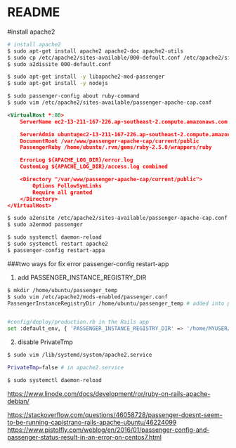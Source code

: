 # README

#install apache2
```bash
# install apache2
$ sudo apt-get install apache2 apache2-doc apache2-utils
$ sudo cp /etc/apache2/sites-available/000-default.conf /etc/apache2/sites-available/passenger-apache-cap.conf
$ sudo a2dissite 000-default.conf
```

```bash
$ sudo apt-get install -y libapache2-mod-passenger
$ sudo apt-get install -y nodejs

$ sudo passenger-config about ruby-command
$ sudo vim /etc/apache2/sites-available/passenger-apache-cap.conf
```

```xml
<VirtualHost *:80>
    ServerName ec2-13-211-167-226.ap-southeast-2.compute.amazonaws.com

    ServerAdmin ubuntu@ec2-13-211-167-226.ap-southeast-2.compute.amazonaws.com
    DocumentRoot /var/www/passenger-apache-cap/current/public
    PassengerRuby /home/ubuntu/.rvm/gems/ruby-2.5.0/wrappers/ruby

    ErrorLog ${APACHE_LOG_DIR}/error.log
    CustomLog ${APACHE_LOG_DIR}/access.log combined

    <Directory "/var/www/passenger-apache-cap/current/public">
        Options FollowSymLinks
        Require all granted
    </Directory>
</VirtualHost>
```

```bash
$ sudo a2ensite /etc/apache2/sites-available/passenger-apache-cap.conf
$ sudo a2enmod passenger

$ sudo systemctl daemon-reload
$ sudo systemctl restart apache2
$ passenger-config restart-appa
```

###two ways for fix error passenger-config restart-app 
1. add PASSENGER_INSTANCE_REGISTRY_DIR
```bash
$ mkdir /home/ubuntu/passenger_temp
$ sudo vim /etc/apache2/mods-enabled/passenger.conf
PassengerInstanceRegistryDir /home/ubuntu/passenger_temp # added into passenger.conf


#config/deploy/production.rb in the Rails app
set :default_env, { 'PASSENGER_INSTANCE_REGISTRY_DIR' => '/home/MYUSER/passenger_temp' }
```


2. disable PrivateTmp
```bash
$ sudo vim /lib/systemd/system/apache2.service

PrivateTmp=false # in apache2.service

$ sudo systemctl daemon-reload
```

https://www.linode.com/docs/development/ror/ruby-on-rails-apache-debian/

https://stackoverflow.com/questions/46058728/passenger-doesnt-seem-to-be-running-capistrano-rails-apache-ubuntu/46224099
https://www.pistolfly.com/weblog/en/2016/01/passenger-config-and-passenger-status-result-in-an-error-on-centos7.html
